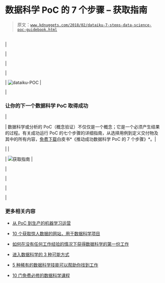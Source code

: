# 数据科学 PoC 的 7 个步骤 – 获取指南

> 原文：[`www.kdnuggets.com/2018/02/dataiku-7-steps-data-science-poc-guidebook.html`](https://www.kdnuggets.com/2018/02/dataiku-7-steps-data-science-poc-guidebook.html)

|  |
| --- |

|

&#124;

&#124;

&#124;

&#124; ![dataiku-POC](https://pages.dataiku.com/data-science-poc-1?utm_campaign=Data%20Science%20POC&utm_source=kdnuggets-eblast&utm_medium=POC) &#124;

&#124;

### 让你的下一个数据科学 PoC 取得成功

&#124;

&#124; 数据科学或分析的 PoC（概念验证）不仅仅是一个概念；它是一个必须产生结果的过程。有关成功运行 PoC 的七个步骤的详细指南，从选择用例到定义交付物及其中的所有内容，[免费下载](https://pages.dataiku.com/data-science-poc-1?utm_campaign=Data%20Science%20POC&utm_source=kdnuggets-eblast&utm_medium=POC)白皮书*《推动成功数据科学 PoC 的 7 个步骤》*。&#124;

&#124;  &#124;

&#124; ![获取指南](https://pages.dataiku.com/data-science-poc-1?utm_campaign=Data%20Science%20POC&utm_source=kdnuggets-eblast&utm_medium=POC) &#124;

&#124;

&#124;

&#124;

|

### 更多相关内容

+   [从 PoC 到生产的机器学习运营](https://www.kdnuggets.com/2022/05/operationalizing-machine-learning-poc-production.html)

+   [10 个获取惊人数据的网站，用于数据科学项目](https://www.kdnuggets.com/2023/04/10-websites-get-amazing-data-data-science-projects.html)

+   [如何在没有任何工作经验的情况下获得数据科学的第一份工作](https://www.kdnuggets.com/2021/02/first-job-data-science-without-work-experience.html)

+   [进入数据科学的 3 种可能方式](https://www.kdnuggets.com/2022/03/3-possible-ways-get-data-science.html)

+   [5 种稀有的数据科学技能可以帮助你找到工作](https://www.kdnuggets.com/5-rare-data-science-skills-that-can-help-you-get-employed)

+   [10 门免费必修的数据科学课程](https://www.kdnuggets.com/10-free-must-take-data-science-courses-to-get-started)
